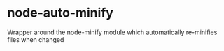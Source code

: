 node-auto-minify
================

Wrapper around the node-minify module which automatically re-minifies files when changed